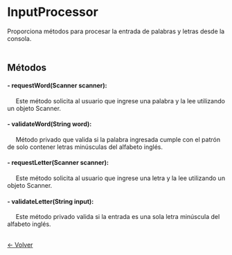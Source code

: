 # InputProcessor

Proporciona métodos para procesar la entrada de palabras y letras desde la consola.
<br><br>

## Métodos

#### - requestWord(Scanner scanner): 
&nbsp;&nbsp;&nbsp;&nbsp;
Este método solicita al usuario que ingrese una palabra y la lee utilizando un objeto Scanner.

#### - validateWord(String word):
&nbsp;&nbsp;&nbsp;&nbsp;
Método privado que valida si la palabra ingresada cumple con el patrón de solo contener letras minúsculas del alfabeto inglés. 

#### - requestLetter(Scanner scanner):
&nbsp;&nbsp;&nbsp;&nbsp;
Este método solicita al usuario que ingrese una letra y la lee utilizando un objeto Scanner. 

#### - validateLetter(String input):
&nbsp;&nbsp;&nbsp;&nbsp;
Este método privado valida si la entrada es una sola letra minúscula del alfabeto inglés. 
<br><br>

[<- Volver](../documentation.md)
